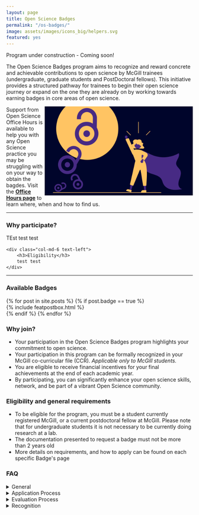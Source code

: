 ```yaml
---
layout: page
title: Open Science Badges
permalink: "/os-badges/"
image: assets/images/icons_big/helpers.svg
featured: yes
---
```

<!--- This first line will be displayed on the landing page with the Post title--->
Program under construction - Coming soon!

<div class="row align-items-end justify-content-between">
    <div class="col-md-8">
      <p class="lead text-lg-left text-left">
        The Open Science Badges program aims to recognize and reward concrete and achievable contributions to open science by McGill trainees (undergraduate, graduate students and PostDoctoral fellows).
        This initiative provides a structured pathway for trainees to begin their open science journey or expand on the one they are already on by working towards earning badges in core areas of open science.
      </p>
    </div>
    <div class="col-md-4 text-right pl-0 pl-lg-6 mt-4 mb-3">
      <a href="https://www.youtube.com/watch?v=5X0kNwo9Hp8&ab_channel=MontrealNeuro"><img width="400" src="../assets/images/icons_big/news_osoh_launch.png" alt="IMAGE ALT TEXT" style="float: right;"></a>
    </div>
</div>

Support from Open Science Office Hours is available to help you with any Open Science practice you may be struggling with on your way to obtain the bagdes.
Visit the **[Office Hours page](https://openscienceofficehours.github.io/osoh_website/office-hours/)** to learn where, when and how to find us.

<hr>

<div class="row align-items-end justify-content-between">
    <div class="col-md-6">
        <h3>Why participate?</h3>
        TEst test test
    </div>
    
    <div class="col-md-6 text-left">
        <h3>Eligibility</h3>
        test test
    </div>
</div>

<hr>

### Available Badges
<!-- Featured Posts
================================================== -->
<section class="row justify-content-center text-center">
  {% for post in site.posts %}
      {% if post.badge == true %}
          <div class="col-md-4 mb-5">
          {% include featpostbox.html %}
          </div>
      {% endif %}
  {% endfor %}
</section>

### Why join?
* Your participation in the Open Science Badges program highlights your commitment to open science.
* Your participation in this program can be formally recognized in your McGill co-curricular file (CCR). _Applicable only to McGill students._
* You are eligible to receive financial incentives for your final achievements at the end of each academic year.
* By participating, you can significantly enhance your open science skills, network, and be part of a vibrant Open Science community.

### Eligibility and general requirements
* To be eligible for the program, you must be a student currently registered McGill, or a current postdoctoral fellow at McGill. Please note that for undergraduate students it is not necessary to be currently doing research at a lab.
* The documentation presented to request a badge must not be more than 2 years old
* More details on requirements, and how to apply can be found on each specific Badge's page

### FAQ

<details>
<summary>General</summary>

<h5>Why is open science important?</h5>
Open Science implements transparency and reproducibility in scientific research, while contributing to the standardization 
and integrity of scientific research and the creation of a highly collaborative community to ultimately advance science for the benefit of humanity.
Implementing Open Science is also beneficial for you and your lab: it makes your research more efficient, and more likely cited.

<h5>Do badges expire?</h5>
No, they do not.

<h5>Can I get support to help me improve the skills needed to earn a badge?</h5>
Yes, support is available through the Open Science Office Hours (OSOH) drop-in sessions.

</details>

<details>
<summary>Application Process</summary>

<h5>Who can apply for an open science badge?</h5>
All trainees and undergraduate students currently registered at McGill.

</details>

<details>
<summary>Evaluation Process</summary>

<h5>Who evaluates the Badges?</h5>
The evaluation committee is composed of members of the Trainee Council and the TOSI team.

<h5>How is the documentation scored?</h5>
A scoring rubric for each specific badge can be found on the badge's page.

</details>

<details>
<summary>Recognition</summary>

<h5>What are the advantages of earning an open science badge?</h5>
Badges will allow you to participate or increase your involvement in the open science community. It will also be a great asset to your professional profiles like ResearchGate and LinkedIn, ORCID and resume.

<h5>Can my participation in the program earn me school credits?</h5>
The Open Science badges do not count towards McGill credits, but can be formally recognized through the McGill Cross-Curricular record.

</details>
